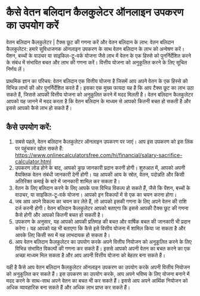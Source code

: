 कैसे वेतन बलिदान कैलकुलेटर ऑनलाइन उपकरण का उपयोग करें
=====================================================

वेतन बलिदान कैलकुलेटर | टैक्स छूट की गणना करें और वेतन बलिदान के लाभ: वेतन बलिदान कैलकुलेटर: हमारे सुविधाजनक ऑनलाइन उपकरण के साथ वेतन बलिदान के लाभ को अन्वेषण करें। पेंशन, बच्चों के वाउचर या साइकिल-टू-वर्क योजना जैसे लाभ में वेतन के एक हिस्से को पुनर्निर्देशित करने के संबंध में संभावित बचत और लाभ की गणना करें। वित्तीय योजना को अनुकूलित करने के लिए सूचित निर्णय लें।

प्राथमिक ज्ञान का परिचय: वेतन बलिदान एक वित्तीय योजना है जिसमें आप अपने वेतन के एक हिस्से को विभिन्न लाभों की ओर पुनर्निर्देशित करते हैं। इसका एक मुख्य फायदा यह है कि आप टैक्स छूट का लाभ उठा सकते हैं, जिससे आपकी वित्तीय योजना को अनुकूलित करने में मदद मिलती है। वेतन बलिदान कैलकुलेटर आपको यह जानने में मदद करता है कि वेतन बलिदान के माध्यम से आपको कितनी बचत हो सकती है और इससे आपको कैसे लाभ हो सकते हैं।

कैसे उपयोग करें:
----------------

1. सबसे पहले, वेतन बलिदान कैलकुलेटर ऑनलाइन उपकरण पर जाएं। आप इस उपकरण को इस लिंक पर पहुंचकर खोल सकते हैं: <https://www.onlinecalculatorsfree.com/hi/financial/salary-sacrifice-calculator.html>
2. उपकरण लोड होने के बाद, आपको कुछ जानकारी प्रदान करनी होगी। शुरुआत में, आपको अपनी वैयक्तिक वेतन संबंधी जानकारी देनी होगी। यह आपकी आय के स्रोत, वेतन, पदोन्नति और किसी अतिरिक्त कमाई के बारे में जानकारी शामिल कर सकता है।
3. वेतन के लिए बलिदान करने के लिए आपके पास विभिन्न विकल्प हो सकते हैं, जैसे कि पेंशन, बच्चों के वाउचर, या साइकिल-टू-वर्क योजना। आपको इन विकल्पों में से एक का चयन करना होगा।
4. जब आप अपने विकल्प का चयन कर लेते हैं, तो आपको इसकी गणना के लिए अपने वेतन की राशि दर्ज करनी होगी। वेतन बलिदान कैलकुलेटर आपको बताएगा कि इससे आपकी टैक्स छूट की गणना कैसे होगी और आपको कितनी बचत हो सकती है।
5. उपकरण के अनुसार, यह आपको आपकी प्रतिमाह की बचत और वार्षिक बचत की जानकारी भी प्रदान करेगा। यह आपको यह भी बताएगा कि कैसे इसे वित्तीय योजना में शामिल किया जा सकता है और आपके लिए किसी रूप में यह लाभदायक हो सकता है।
6. आप वेतन बलिदान कैलकुलेटर का उपयोग करके अपने वित्तीय नियोजन को अनुकूलित करने के लिए विभिन्न संभावित विकल्पों की गणना कर सकते हैं। इससे आपको अपनी वेतन का बचत करने का एक अच्छा माध्यम मिल सकता है और आप अपनी वित्तीय योजना को बेहतर बना सकते हैं।

यही है कैसे आप वेतन बलिदान कैलकुलेटर ऑनलाइन उपकरण का उपयोग करके अपनी वित्तीय नियोजन को अनुकूलित कर सकते हैं। इस उपकरण का उपयोग करके, आप अपने भविष्य के लिए योजना बनाने में मदद करने के साथ-साथ अपने वेतन का बचत भी कर सकते हैं। इससे आप अपने आर्थिक नियोजन को अधिक व्यावहारिक बना सकते हैं और अधिक लाभ प्राप्त कर सकते हैं।